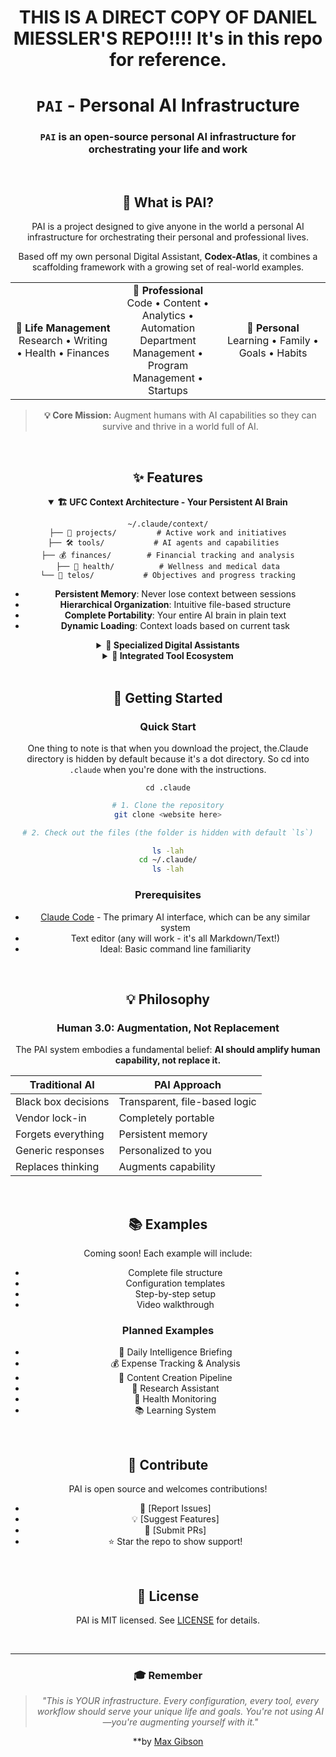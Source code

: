 <div align="center">


# THIS IS A DIRECT COPY OF DANIEL MIESSLER'S REPO!!!!  It's in this repo for reference.

# `PAI` - Personal AI Infrastructure

### <code>PAI</code> is an open-source personal AI infrastructure for orchestrating your life and work

<br />


## 🎯 **What is PAI?**

PAI is a project designed to give anyone in the world a personal AI infrastructure for orchestrating their personal and professional lives.

Based off my own personal Digital Assistant, **Codex-Atlas**, it combines a scaffolding framework with a growing set of real-world examples.

<table>
<tr>
<td width="33%" align="center"><b>🧠 Life Management</b><br/>Research • Writing • Health • Finances</td>
<td width="33%" align="center"><b>💼 Professional</b><br/>Code • Content • Analytics • Automation<br/>Department Management • Program Management • Startups</td>
<td width="33%" align="center"><b>🎯 Personal</b><br/>Learning • Family • Goals • Habits</td>
</tr>
</table>

> **💡 Core Mission:** Augment humans with AI capabilities so they can survive and thrive in a world full of AI.

<br/>

## ✨ **Features**

<details open>
<summary><b>🏗️ UFC Context Architecture - Your Persistent AI Brain</b></summary>

```
~/.claude/context/
├── 🧠 projects/         # Active work and initiatives
├── 🛠️ tools/           # AI agents and capabilities  
├── 💰 finances/        # Financial tracking and analysis
├── 🏥 health/          # Wellness and medical data
└── 🎯 telos/           # Objectives and progress tracking
```

- **Persistent Memory**: Never lose context between sessions
- **Hierarchical Organization**: Intuitive file-based structure
- **Complete Portability**: Your entire AI brain in plain text
- **Dynamic Loading**: Context loads based on current task

</details>

<details>
<summary><b>🤖 Specialized Digital Assistants</b></summary>

| Assistant | Purpose | Voice ID | Specialization |
|-----------|---------|----------|----------------|
| **Researcher** | Deep information synthesis | `AXdMgz6...` | Web research, analysis |
| **Engineer** | Production code development | `kmSVBPu7...` | Full-stack, testing |
| **Designer** | UX/UI and visual design | `ZF6FPAb...` | Interfaces, experiences |
| **Pentester** | Security assessment | `hmMWXCj9...` | Vulnerability testing |
| **Architect** | System design | `muZKMsID...` | Technical specifications |

</details>

<details>
<summary><b>🔧 Integrated Tool Ecosystem</b></summary>

- **MCP Servers**: Playwright, Stripe, Apify, and more
- **Voice System**: Natural conversation with TTS/STT
- **Browser Automation**: Visual testing and web interaction
- **API Integrations**: Connect any service to your PAI

</details>

<br/>

## 🚀 **Getting Started**

### **Quick Start**

One thing to note is that when you download the project, the.Claude directory is hidden by default because it's a dot directory. So cd into `.claude` when you're done with the instructions.

`cd .claude`

```bash
# 1. Clone the repository
git clone <website here>

# 2. Check out the files (the folder is hidden with default `ls`)

ls -lah
cd ~/.claude/
ls -lah

```

### **Prerequisites**

- [Claude Code](https://claude.ai/code) - The primary AI interface, which can be any similar system
- Text editor (any will work - it's all Markdown/Text!)
- Ideal: Basic command line familiarity

<br/>

## 💡 **Philosophy**

<div align="center">

### **Human 3.0: Augmentation, Not Replacement**

</div>

The PAI system embodies a fundamental belief: **AI should amplify human capability, not replace it.**

| Traditional AI | PAI Approach |
|----------------|--------------|
| Black box decisions | Transparent, file-based logic |
| Vendor lock-in | Completely portable |
| Forgets everything | Persistent memory |
| Generic responses | Personalized to you |
| Replaces thinking | Augments capability |

<br/>

## 📚 **Examples**

Coming soon! Each example will include:
- Complete file structure
- Configuration templates  
- Step-by-step setup
- Video walkthrough

### **Planned Examples**
- 📰 Daily Intelligence Briefing
- 💰 Expense Tracking & Analysis
- 📝 Content Creation Pipeline
- 🔬 Research Assistant
- 🏥 Health Monitoring
- 📚 Learning System

<br/>

## 🤝 **Contribute**

PAI is open source and welcomes contributions!

- 🐛 [Report Issues]
- 💡 [Suggest Features]
- 🔧 [Submit PRs]
- ⭐ Star the repo to show support!

<br/>

## 📄 **License**

PAI is MIT licensed. See [LICENSE](./LICENSE) for details.

<br/>

---

<div align="center">

### 🎓 **Remember**

> *"This is YOUR infrastructure. Every configuration, every tool, every workflow should serve your unique life and goals. You're not using AI—you're augmenting yourself with it."*

**by [Max Gibson](https://AIwithApex.com) 

</div>
